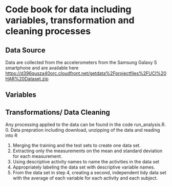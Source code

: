 # Code book for data including variables, transformation and cleaning processes

## Data Source
Data are collected from the accelerometers from the Samsung Galaxy S smartphone and are available here https://d396qusza40orc.cloudfront.net/getdata%2Fprojectfiles%2FUCI%20HAR%20Dataset.zip

## Variables

## Transformations/ Data Cleaning
Any processing applied to the data can be found in the code run_analysis.R.
0. Data prepration including download, unzipping of the data and reading into R
1. Merging the training and the test sets to create one data set.
2. Extracting only the measurements on the mean and standard deviation for each measurement.
3. Using descriptive activity names to name the activities in the data set
4. Appropriately labeling the data set with descriptive variable names.
5. From the data set in step 4, creating a second, independent tidy data set with the average of each variable for each activity and each subject.

